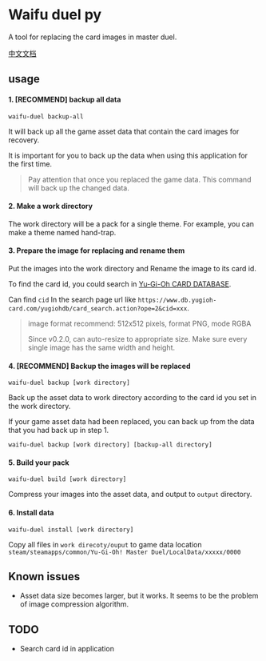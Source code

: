 # Waifu duel py

A tool for replacing the card images in master duel.

[中文文档](./readme_zh.md)

## usage

#### 1. [**RECOMMEND**] backup all data

```shell
waifu-duel backup-all
```

It will back up all the game asset data that contain the card images for recovery.

It is important for you to back up the data when using this application for the first time.

> Pay attention that once you replaced the game data. This command will back up the changed data.

#### 2. Make a work directory

The work directory will be a pack for a single theme. For example, you can make a theme named hand-trap.

#### 3. Prepare the image for replacing and rename them

Put the images into the work directory and Rename the image to its card id.

To find the card id, you could search in [Yu-Gi-Oh CARD DATABASE](https://www.db.yugioh-card.com/yugiohdb/). 

Can find `cid` In the search page url like `https://www.db.yugioh-card.com/yugiohdb/card_search.action?ope=2&cid=xxx`.

> image format recommend: 512x512 pixels, format PNG, mode RGBA
> 
> Since v0.2.0, can auto-resize to appropriate size. Make sure every single image has the same width and height.

#### 4. [**RECOMMEND**] Backup the images will be replaced

```shell
waifu-duel backup [work directory]
```

Back up the asset data to work directory according to the card id you set in the work directory.

If your game asset data had been replaced, you can back up from the data that you had back up in step 1.

```shell
waifu-duel backup [work directory] [backup-all directory]
```

#### 5. Build your pack

```shell
waifu-duel build [work directory]
```

Compress your images into the asset data, and output to `output` directory.

#### 6. Install data

```shell
waifu-duel install [work directory]
```

Copy all files in `work direcoty/ouput` to game data location `steam/steamapps/common/Yu-Gi-Oh! Master Duel/LocalData/xxxxx/0000`


## Known issues

+ Asset data size becomes larger, but it works. It seems to be the problem of image compression algorithm.

## TODO

+ Search card id in application
